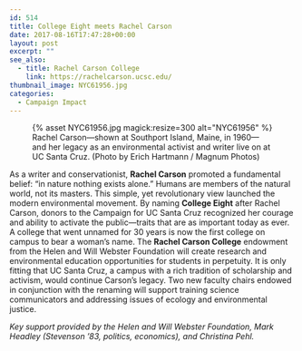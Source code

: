 ```yaml
---
id: 514
title: College Eight meets Rachel Carson
date: 2017-08-16T17:47:28+00:00
layout: post
excerpt: ""
see_also:
  - title: Rachel Carson College
    link: https://rachelcarson.ucsc.edu/
thumbnail_image: NYC61956.jpg
categories:
  - Campaign Impact
---
```

<figure class="inline-image right">
{% asset NYC61956.jpg magick:resize=300 alt="NYC61956" %}<figcaption>Rachel Carson—shown at Southport Island, Maine, in 1960—and her legacy as an environmental activist and writer live on at UC Santa Cruz. (Photo by Erich Hartmann / Magnum Photos)</figcaption></figure>

As a writer and conservationist, **Rachel Carson** promoted a fundamental belief: “in nature nothing exists alone.” Humans are members of the natural world, not its masters. This simple, yet revolutionary view launched the modern environmental movement. By naming **College Eight** after Rachel Carson, donors to the Campaign for UC Santa Cruz recognized her courage and ability to activate the public—traits that are as important today as ever. A college that went unnamed for 30 years is now the first college on campus to bear a woman’s name. The **Rachel Carson College** endowment from the Helen and Will Webster Foundation will create research and environmental education opportunities for students in perpetuity. It is only fitting that UC Santa Cruz, a campus with a rich tradition of scholarship and activism, would continue Carson’s legacy. Two new faculty chairs endowed in conjunction with the renaming will support training science communicators and addressing issues of ecology and environmental justice.

_Key support provided by the Helen and Will Webster Foundation, Mark Headley (Stevenson &#8217;83, politics, economics), and Christina Pehl._
